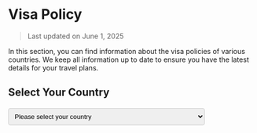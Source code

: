 # Visa Policy

> Last updated on June 1, 2025

In this section, you can find information about the visa policies of various countries.
We keep all information up to date to ensure you have the latest details for your travel plans.

## Select Your Country

<div id="country-selector-container">
  <select id="country-selector" class="form-select mb-4">
    <option value="" selected disabled>Please select your country</option>
    <!-- Content will be populated dynamically by JavaScript -->
  </select>
  
  <div id="visa-policy-display">
    <!-- Content will be populated here by JavaScript -->
  </div>
</div>

<script src="https://cdn.jsdelivr.net/npm/marked/marked.min.js"></script>

<script>
// Policy to color mapping
const policyColorMapping = {
  'mutual': 'success',    // green
  'unilateral': 'success', // green
  'regional': 'warning',   // yellow
  'transit': 'warning',    // yellow
  'others': 'danger'      // red
};

// 获取当前主题
function getCurrentTheme() {
  // 只检查theme键值
  const themeSetting = localStorage.getItem('theme');
  
  if (themeSetting === 'dark') {
    return 'dark';
  } else if (themeSetting === 'light') {
    return 'light';
  } else if (themeSetting === 'auto') {
    // 如果是自动模式，则检查系统首选项
    if (window.matchMedia && window.matchMedia('(prefers-color-scheme: dark)').matches) {
      return 'dark';
    }
    return 'light';
  }
  
  return 'light'; // 默认为light主题
}

// 更新所有政策内容的主题样式
function updatePolicyStyles() {
  const theme = getCurrentTheme();
  const policyContents = document.querySelectorAll('.policy-content');
  
  policyContents.forEach(content => {
    if (theme === 'dark') {
      content.classList.add('dark-theme');
    } else {
      content.classList.remove('dark-theme');
    }
  });
}

// 监听主题变化
function setupThemeListener() {
  let currentTheme = getCurrentTheme();
  
  // 定期检查主题变化
  setInterval(() => {
    const newTheme = getCurrentTheme();
    if (newTheme !== currentTheme) {
      currentTheme = newTheme;
      updatePolicyStyles();
    }
  }, 1000);
  
  // 初始应用当前主题
  updatePolicyStyles();
}

// Parse TSV data
function parseTSV(tsvText) {
  const lines = tsvText.split('\n');
  const headers = lines[0].split('\t'); // 使用Tab分隔符

  const countryIndex = headers.indexOf('Country');
  const policiesIndex = headers.indexOf('Policies');

  const countries = [];

  for (let i = 1; i < lines.length; i++) {
    if (!lines[i].trim()) continue;

    const values = lines[i].split('\t'); // 使用Tab分隔符
    if (values.length > policiesIndex) {
      countries.push({
        name: values[countryIndex].trim(), // 添加trim()去除可能的空白字符
        policies: values[policiesIndex].trim() // 添加trim()去除可能的空白字符
      });
    }
  }

  return countries.sort((a, b) => a.name.localeCompare(b.name));
}

// Convert policies to filename
function convertPolicyToFilename(policies) {
  if (!policies) return 'others';
  
  const policyParts = policies.split(', ');
  const convertedParts = policyParts.map(part => {
    // Fix: ensure returned string has no extra spaces
    return part.toLowerCase().replace(/-/g, '_').trim() + '.md';
  });
  
  return convertedParts;
}

// Get primary policy type
function getPrimaryPolicyType(policies) {
  if (!policies) return 'others';
  if (policies.includes('Mutual')) return 'mutual';
  if (policies.includes('Unilateral')) return 'unilateral';
  if (policies.includes('Regional')) return 'regional';
  if (policies.includes('Transit')) return 'transit';
  return 'others';
}

// Initialize selector
function initSelector(countryData) {
  const selector = document.getElementById('country-selector');

  countryData.forEach(country => {
    const option = document.createElement('option');
    option.value = country.name;
    option.textContent = country.name;
    selector.appendChild(option);
  });

  selector.addEventListener('change', function(event) {
    const selectedCountry = event.target.value;
    const country = countryData.find(c => c.name === selectedCountry);
    
    if (country && country.policies) {
      loadPolicy(country.policies);
    } else {
      loadPolicy('others');
    }
  });
}

async function initPage() {
  try {
    // Load country data
    const response = await fetch('/_static/1_1_visa_policy/country_visa_tags.tsv');
    if (!response.ok) {
      throw new Error(`Failed to load country data: ${response.status} ${response.statusText}`);
    }
    const tsvText = await response.text();
    const countryData = parseTSV(tsvText);

    // Initialize selector
    initSelector(countryData);

    // 设置主题监听
    setupThemeListener();
  } catch (error) {
    console.error('Error initializing page:', error);
    document.getElementById('visa-policy-display').innerHTML = 
      '<div class="policy-content policy-danger">Error loading country data.</div>';
  }
}


// Load policy content
async function loadPolicy(policies) {
  const policyDisplay = document.getElementById('visa-policy-display');

  // Convert policies to filenames
  const filenames = convertPolicyToFilename(policies);

  try {
    if (filenames.length === 1) {
      // Single policy - keep existing logic
      const filename = filenames[0];
      const policyType = getPrimaryPolicyType(policies);
      const colorClass = policyColorMapping[policyType] || 'danger';

      const response = await fetch(`/_static/1_1_visa_policy/policies/${filename}`);

      if (!response.ok) {
        throw new Error(`Failed to load policy file: ${response.status} ${response.statusText}`);
      }

      const markdown = await response.text();
      const html = marked.parse(markdown);

      const themeClass = getCurrentTheme() === 'dark' ? 'dark-theme' : '';
      policyDisplay.innerHTML = `<div class="policy-content policy-${colorClass} ${themeClass}">${html}</div>`;

    } else {
      // Multiple policies - create collapsible sections

      const themeClass = getCurrentTheme() === 'dark' ? 'dark-theme' : '';
      let html = `<p>You have the following options to enter China without a visa:</p>`;

      // Load each policy file
      for (let i = 0; i < filenames.length; i++) {
        const filename = filenames[i];
        const originalPolicy = policies.split(', ')[i];
        const policyType = getPrimaryPolicyType(originalPolicy);
        const colorClass = policyColorMapping[policyType] || 'danger';

        try {
          const response = await fetch(`/_static/1_1_visa_policy/policies/${filename}`);
          if (!response.ok) {
            throw new Error(`Failed to load policy file: ${response.status} ${response.statusText}`);
          }

          const markdown = await response.text();
          // Split markdown into lines and extract title from first line
          const lines = markdown.split('\n');
          let title = originalPolicy; // fallback to original policy name
          let contentFromSecondLine = markdown;
          
          if (lines.length > 0) {
            const firstLine = lines[0].trim();
            // Extract title from markdown heading (remove # symbols)
            if (firstLine.startsWith('#')) {
              title = firstLine.replace(/^#+\s*/, '').trim();
              // Join from second line onwards
              contentFromSecondLine = lines.slice(1).join('\n').trim();
            }
          }

          const policyHtml = marked.parse(contentFromSecondLine);

          // Create collapsible section with extracted title
          const sectionId = `policy-section-${i}`;
          html += `
            <div class="policy-section">
              <div class="policy-header policy-${colorClass} ${themeClass}" onclick="toggleSection('${sectionId}')">
                <span class="policy-title">${title}</span>
                <span class="toggle-icon" id="icon-${sectionId}">▼</span>
              </div>
              <div class="policy-collapse policy-${colorClass} ${themeClass}" id="${sectionId}">
                ${policyHtml}
              </div>
            </div>
          `;
        } catch (error) {
          console.error(`Error loading policy ${filename}:`, error);
          html += `
            <div class="policy-section">
              <div class="policy-header policy-danger ${themeClass}">
                <span class="policy-title">${originalPolicy} (Error loading)</span>
              </div>
            </div>
          `;
        }
      }

      policyDisplay.innerHTML = html;
    }

  } catch (error) {
    try {
      const errorResponse = await fetch('/_static/1_1_visa_policy/policies/error.md');
      if (errorResponse.ok) {
        const errorMarkdown = await errorResponse.text();
        const errorHtml = marked.parse(errorMarkdown);
        const themeClass = getCurrentTheme() === 'dark' ? 'dark-theme' : '';
        policyDisplay.innerHTML = `<div class="policy-content policy-danger ${themeClass}">${errorHtml}</div>`;
      } else {
        throw new Error('Could not load error message file');
      }
    } catch (errorLoadingError) {
      console.error('Error loading error message:', errorLoadingError);
      const themeClass = getCurrentTheme() === 'dark' ? 'dark-theme' : '';
      policyDisplay.innerHTML = `<div class="policy-content policy-danger ${themeClass}">
        <h3>Error</h3>
        <p>Could not load visa policy information. Please try again later.</p>
      </div>`;
    }
  }
}

function toggleSection(sectionId) {
  const section = document.getElementById(sectionId);
  const icon = document.getElementById(`icon-${sectionId}`);
  
  if (section.style.display === 'none' || section.style.display === '') {
    section.style.display = 'block';
    icon.textContent = '▲';
  } else {
    section.style.display = 'none';
    icon.textContent = '▼';
  }
}

document.addEventListener('DOMContentLoaded', initPage);
</script>

<style>
/* General styles */
#country-selector-container {
  margin: 20px 0;
}

#country-selector {
  width: 100%;
  max-width: 400px;
  padding: 8px;
  border-radius: 4px;
  border: 1px solid #ccc;
}

/* Policy content styles */
.policy-content {
  padding: 15px;
  border-radius: 4px;
  margin-top: 2px;
}

.policy-content h2 {
  margin-top: 0 !important;
}

.policy-content h3 {
  margin-top: 0.5rem !important;
}

.policy-content h4,
.policy-content h5 {
  margin-top: 0.8rem !important;
  margin-bottom: 0 !important;
}

/* 确保段落间距适当 */
.policy-content p {
  margin-bottom: 0.75rem;
}

/* Policy colors - Light theme */
.policy-success {
  background-color: rgba(40, 167, 69, 0.1);
  color: #000000;
  border-left: 4px solid #28a745;
}

.policy-warning {
  background-color: rgba(255, 193, 7, 0.1);
  color: #000000;
  border-left: 4px solid #ffc107;
}

.policy-danger {
  background-color: rgba(220, 53, 69, 0.1);
  color: #000000;
  border-left: 4px solid #dc3545;
}

/* Dark theme styles */
.policy-content.dark-theme {
  color: #ffffff !important;
}

.policy-success.dark-theme {
  background-color: rgba(40, 167, 69, 0.2);
  border-left: 4px solid #28a745;
}

.policy-warning.dark-theme {
  background-color: rgba(255, 193, 7, 0.2);
  border-left: 4px solid #ffc107;
}

.policy-danger.dark-theme {
  background-color: rgba(220, 53, 69, 0.2);
  border-left: 4px solid #dc3545;
}

/* Make all text content white in dark theme */
.policy-content.dark-theme p, 
.policy-content.dark-theme li, 
.policy-content.dark-theme h2, 
.policy-content.dark-theme h3, 
.policy-content.dark-theme h4,
.policy-content.dark-theme h5,
.policy-content.dark-theme strong,
.policy-content.dark-theme em,
.policy-content.dark-theme blockquote,
.policy-content.dark-theme a {
  color: #ffffff !important;
}

/* Special styling for blockquotes in dark theme */
.policy-content.dark-theme blockquote {
  color: #e0e0e0 !important;
  border-left: 3px solid #666;
}

.policy-section {
  margin-bottom: 20px; /* 从10px增加到20px */
}

/* Policy section styles */
.policy-header {
  padding: 12px 12px;
  border-radius: 4px 4px 0 0;
  cursor: pointer;
  display: flex;
  justify-content: space-between;
  align-items: center;
  font-weight: bold;
  transition: background-color 0.2s ease;
}

.policy-header:hover {
  opacity: 0.9;
}

.policy-title {
  flex: 1;
  font-size: 1.5em;
  line-height: 1.4;
  margin: 0;
}

.toggle-icon {
  font-size: 16px;
  transition: transform 0.2s ease;
  margin-left: 10px;
}

.policy-collapse {
  display: none;
  padding: 15px;
  border-radius: 0 0 4px 4px;
  border-top: 1px solid rgba(0, 0, 0, 0.1);
}

.policy-collapse h3 {
  font-size: 1.125rem; /* h4 size */
  font-weight: 600;
  margin-top: 1.5rem !important;
  margin-bottom: 0.5rem !important;
}

.policy-collapse h4 {
  font-size: 1rem; /* h5 size */
  font-weight: 600;
  margin-top: 1.25rem !important;
  margin-bottom: 0.5rem !important;
}

.policy-collapse h5 {
  font-size: 0.875rem;
  font-weight: 600;
  margin-top: 1rem !important;
  margin-bottom: 0.5rem !important;
}

/* Header colors - Light theme */
.policy-header.policy-success {
  background-color: rgba(40, 167, 69, 0.2);
  border-left: 4px solid #28a745;
}

.policy-header.policy-warning {
  background-color: rgba(255, 193, 7, 0.2);
  border-left: 4px solid #ffc107;
}

.policy-header.policy-danger {
  background-color: rgba(220, 53, 69, 0.2);
  border-left: 4px solid #dc3545;
}

/* Header colors - Dark theme */
.policy-header.policy-success.dark-theme {
  background-color: rgba(40, 167, 69, 0.3);
}

.policy-header.policy-warning.dark-theme {
  background-color: rgba(255, 193, 7, 0.3);
}

.policy-header.policy-danger.dark-theme {
  background-color: rgba(220, 53, 69, 0.3);
}

/* Collapse content inherits policy content styles */
.policy-collapse h2 {
  margin-top: 0 !important;
}

.policy-collapse h3 {
  margin-top: 0.5rem !important;
}

.policy-collapse h4,
.policy-collapse h5 {
  margin-top: 0.8rem !important;
  margin-bottom: 0 !important;
}

.policy-collapse p {
  margin-bottom: 0.75rem;
}

/* Dark theme text colors for collapsible content */
.policy-collapse.dark-theme p, 
.policy-collapse.dark-theme li, 
.policy-collapse.dark-theme h2, 
.policy-collapse.dark-theme h3, 
.policy-collapse.dark-theme h4,
.policy-collapse.dark-theme h5,
.policy-collapse.dark-theme strong,
.policy-collapse.dark-theme em,
.policy-collapse.dark-theme blockquote,
.policy-collapse.dark-theme a {
  color: #ffffff !important;
}

.policy-header.dark-theme {
  color: #ffffff !important;
}

</style>